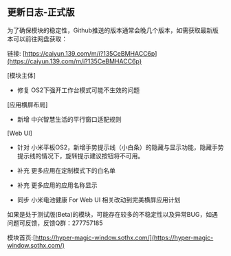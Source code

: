## 更新日志-正式版

为了确保模块的稳定性，Github推送的版本通常会晚几个版本，如需获取最新版本可以前往网盘获取：

链接: [https://caiyun.139.com/m/i?135CeBMHACC6p](https://caiyun.139.com/m/i?135CeBMHACC6p)

[模块主体]

- 修复 OS2下强开工作台模式可能不生效的问题


[应用横屏布局]

- 新增 中兴智慧生活的平行窗口适配规则

[Web UI]

- 针对 小米平板OS2，新增手势提示线（小白条）的隐藏与显示功能，隐藏手势提示线的情况下，旋转提示建议按钮将不可用。

- 补充 更多应用在定制模式下的白名单

- 补充 更多应用的应用名称显示

- 同步 小米电池健康 For Web UI 相关改动到完美横屏应用计划



如果是处于测试版(Beta)的模块，可能存在较多的不稳定性以及异常BUG，如遇问题可反馈，反馈Q群：277757185

模块首页:[https://hyper-magic-window.sothx.com/](https://hyper-magic-window.sothx.com/)